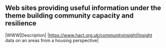 ## Web sites providing useful information under the theme building community capacity and resilience ##
|WWW|Description|
|https://www.hact.org.uk/communityinsight|Insight data on an areas from a housing perspective|
